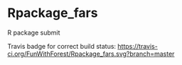 # Rpackage_fars
R package submit

Travis badge for correct build status:
https://travis-ci.org/FunWithForest/Rpackage_fars.svg?branch=master
